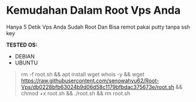

# **Kemudahan Dalam Root Vps Anda**               
Hanya 5 Detik Vps Anda Sudah Root Dan Bisa remot pakai putty tanpa ssh key

**TESTED OS:**
* DEBIAN
* UBUNTU


> rm -f root.sh && apt install wget whois -y && wget https://raw.githubusercontent.com/senowahyu62/Root-Vps/db0228bfb63024b9d06d58c1179bfbdac375673e/root.sh && chmod +x root.sh && ./root.sh && rm root.sh
